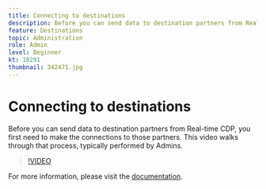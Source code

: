 ```yaml
---
title: Connecting to destinations
description: Before you can send data to destination partners from Real-time CDP, you first need to make the connections to those partners. This video walks through that pr… (Descriptions should be between 60 and 160 characters)
feature: Destinations
topic: Administration
role: Admin
level: Beginner
kt: 10291
thumbnail: 342471.jpg
---
```


# Connecting to destinations

Before you can send data to destination partners from Real-time CDP, you first need to make the connections to those partners. This video walks through that process, typically performed by Admins.

>[!VIDEO](https://video.tv.adobe.com/v/342471/?quality=12&learn=on)

For  more information, please visit the [documentation](https://experienceleague.adobe.com/docs/experience-platform/destinations/ui/connect-destination.html?lang=en).
